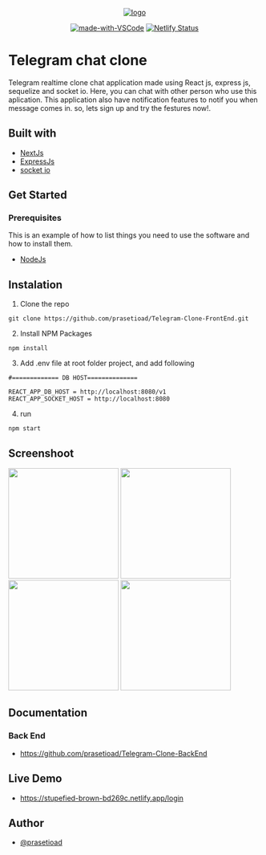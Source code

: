 <p align="center">
  <a href="" rel="noopener">
 <img height=auto src="https://user-images.githubusercontent.com/66661143/119433677-ed328600-bd40-11eb-9454-fcfe41648872.png" alt="logo"></a>
</p>
<div align="center">
  
[![made-with-VSCode](https://img.shields.io/badge/Made%20for-VSCode-1f425f.svg)](https://code.visualstudio.com/)
[![Netlify Status](https://api.netlify.com/api/v1/badges/3e5e5f0e-297c-4bbe-85d7-12793c76f338/deploy-status)](https://stupefied-brown-bd269c.netlify.app/login)   
</div>

# Telegram chat clone

Telegram realtime clone chat application made using React js, express js, sequelize and socket io.
Here, you can chat with other person who use this aplication. This application also have notification features to notif you when message comes in.
so, lets sign up and try the festures now!.

## Built with

* [NextJs](https://nextjs.org/)
* [ExpressJs](https://expressjs.com/)
* [socket io](https://socket.io/)

## Get Started
### Prerequisites

This is an example of how to list things you need to use the software and how to install them.
* [NodeJs](https://nodejs.org/en/)

## Instalation
1. Clone the repo

```
git clone https://github.com/prasetioad/Telegram-Clone-FrontEnd.git

```
2. Install NPM Packages 
```
npm install
```
3. Add .env file at root folder project, and add following
```
#============= DB HOST==============

REACT_APP_DB_HOST = http://localhost:8080/v1
REACT_APP_SOCKET_HOST = http://localhost:8080
```
4. run
``` 
npm start 
```
## Screenshoot
<p float="left">
<img src="https://user-images.githubusercontent.com/66661143/117747508-825d5700-b238-11eb-876c-8c4547f5d5ed.jpg"  height="220"> 
<img src="https://user-images.githubusercontent.com/66661143/117747501-80939380-b238-11eb-9646-6cba5c93fcb7.png"  height="220">  
<img src="https://user-images.githubusercontent.com/66661143/117747505-81c4c080-b238-11eb-80f8-31cc413aa5c4.jpg"  height="220"> 
<img src="https://user-images.githubusercontent.com/66661143/117747510-825d5700-b238-11eb-9b50-3b60944bc01f.jpg"  height="220">
</p>

## Documentation

### Back End
* https://github.com/prasetioad/Telegram-Clone-BackEnd

## Live Demo
* https://stupefied-brown-bd269c.netlify.app/login

## Author
* [@prasetioad](https://github.com/prasetioad)


